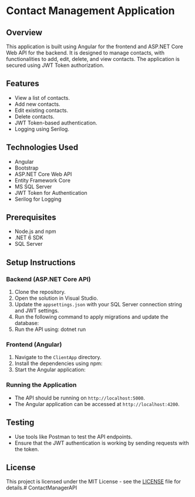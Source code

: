 # Contact Management Application

## Overview
This application is built using Angular for the frontend and ASP.NET Core Web API for the backend. It is designed to manage contacts, with functionalities to add, edit, delete, and view contacts. The application is secured using JWT Token authorization.

## Features
- View a list of contacts.
- Add new contacts.
- Edit existing contacts.
- Delete contacts.
- JWT Token-based authentication.
- Logging using Serilog.

## Technologies Used
- Angular
- Bootstrap
- ASP.NET Core Web API
- Entity Framework Core
- MS SQL Server
- JWT Token for Authentication
- Serilog for Logging

## Prerequisites
- Node.js and npm
- .NET 6 SDK
- SQL Server

## Setup Instructions

### Backend (ASP.NET Core API)
1. Clone the repository.
2. Open the solution in Visual Studio.
3. Update the `appsettings.json` with your SQL Server connection string and JWT settings.
4. Run the following command to apply migrations and update the database:
5. Run the API using:
dotnet run 


### Frontend (Angular)
1. Navigate to the `ClientApp` directory.
2. Install the dependencies using npm:
3. Start the Angular application:

### Running the Application
- The API should be running on `http://localhost:5000`.
- The Angular application can be accessed at `http://localhost:4200`.

## Testing
- Use tools like Postman to test the API endpoints.
- Ensure that the JWT authentication is working by sending requests with the token.

## License
This project is licensed under the MIT License - see the [LICENSE](LICENSE) file for details.# ContactManagerAPI
